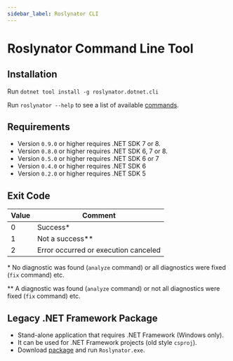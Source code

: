 ```yaml
---
sidebar_label: Roslynator CLI
---
```


# Roslynator Command Line Tool

## Installation

Run `dotnet tool install -g roslynator.dotnet.cli`

Run `roslynator --help` to see a list of available [commands](./cli/category/commands).

## Requirements

- Version `0.9.0` or higher requires .NET SDK 7 or 8.
- Version `0.8.0` or higher requires .NET SDK 6, 7 or 8.
- Version `0.5.0` or higher requires .NET SDK 6 or 7
- Version `0.4.0` or higher requires .NET SDK 6
- Version `0.2.0` or higher requires .NET SDK 5

## Exit Code

Value | Comment
--- | ---
0 | Success\*
1 | Not a success\*\*
2 | Error occurred or execution canceled

\* No diagnostic was found (`analyze` command) or all diagnostics were fixed (`fix` command) etc.

\*\* A diagnostic was found (`analyze` command) or not all diagnostics were fixed (`fix` command) etc.

## Legacy .NET Framework Package

- Stand-alone application that requires .NET Framework (Windows only).
- It can be used for .NET Framework projects (old style `csproj`).
- Download [package](https://www.nuget.org/packages/Roslynator.CommandLine) and run `Roslynator.exe`.
